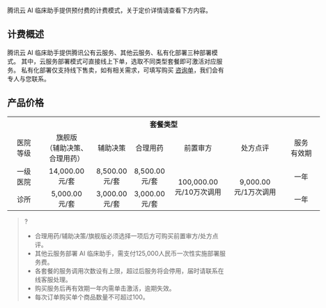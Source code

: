 腾讯云 AI 临床助手提供预付费的计费模式，关于定价详情请查看下方内容。

## 计费概述
腾讯云 AI 临床助手提供腾讯公有云服务、其他云服务、私有化部署三种部署模式。
其中，云服务部署模式可直接线上下单，选取不同类型套餐即可激活对应服务。
私有化部署仅支持线下售卖，如有相关需求，可填写购买 [咨询单](https://cloud.tencent.com/apply/p/9z37i78ng7l)，我们会有专人与您联系。

## 产品价格
<table style="width: 718px">
   <tr>
      <th width="0px"  colspan="7" style="text-align:center">套餐类型</td>
   </tr>
   <tr>
      <td style="width:60px;text-align:center">医院<br>等级</td>
      <td style=";text-align:center" >旗舰版<br>
（辅助决策、合理用药）
</td>
      <td style=";text-align:center">辅助决策</td>
      <td style=";text-align:center">合理用药</td>
      <td style="width:120px;text-align:center"  >前置审方</td>
      <td style="width:110px;text-align:center">处方点评</td>
      <td style="width:70px;text-align:center">服务<br>有效期</td>
   </tr>
   <tr>
      <td style="text-align:center">一级<br>医院</td>
      <td style="text-align:center">14,000.00<br>元/套</td>
      <td style="text-align:center">8,500.00<br>元/套</td>
      <td style="text-align:center">8,500.00<br>元/套</td>
      <td rowspan='2' style="text-align:center">100,000.00<br>元/10万次调用</td>
      <td rowspan='2' style="text-align:center">9,000.00<br>元/1万次调用</td>
      <td style="text-align:center">一年</td>
   </tr>
   <tr>
      <td style="text-align:center">诊所</td>
      <td style="text-align:center">5,000.00<br>元/套</td>
      <td style="text-align:center">3,000.00<br>元/套</td>
      <td style="text-align:center">3,000.00<br>元/套</td>
      <td style="text-align:center">一年</td>
   </tr>
</table>

>?
>- 合理用药/辅助决策/旗舰版必须选择一项后方可购买前置审方/处方点评。
>- 其他云服务部署 AI 临床助手，需支付125,000人民币一次性实施部署服务费。
>- 各套餐的服务调用次数设有上限，超过后服务将会停用，届时请联系在线客服处理。
>- 购买服务后再有效期一年内需单击激活，逾期失效。
>- 每次订单购买单个商品数量不可超过100。





